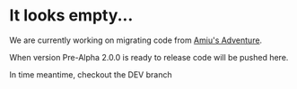 # It looks empty...

We are currently working on migrating code from [Amiu's Adventure](https://github.com/AmiuLittle/AmiusAdventure).

When version Pre-Alpha 2.0.0 is ready to release code will be pushed here.

In time meantime, checkout the DEV branch
